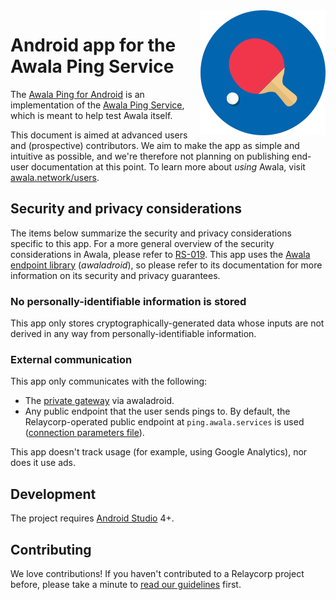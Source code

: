 <img src="./ping-logo.png" align="right"/>

# Android app for the Awala Ping Service

The [Awala Ping for Android](https://play.google.com/store/apps/details?id=tech.relaycorp.ping) is an implementation of the [Awala Ping Service](https://specs.awala.network/RS-014), which is meant to help test Awala itself.

This document is aimed at advanced users and (prospective) contributors. We aim to make the app as simple and intuitive as possible, and we're therefore not planning on publishing end-user documentation at this point. To learn more about _using_ Awala, visit [awala.network/users](https://awala.network/users).

## Security and privacy considerations

The items below summarize the security and privacy considerations specific to this app. For a more general overview of the security considerations in Awala, please refer to [RS-019](https://specs.awala.network/RS-019). This app uses the [Awala endpoint library](https://github.com/relaycorp/awala-endpoint-android) (_awaladroid_), so please refer to its documentation for more information on its security and privacy guarantees.

### No personally-identifiable information is stored

This app only stores cryptographically-generated data whose inputs are not derived in any way from personally-identifiable information.

### External communication

This app only communicates with the following:

- The [private gateway](https://play.google.com/store/apps/details?id=tech.relaycorp.gateway) via awaladroid.
- Any public endpoint that the user sends pings to. By default, the Relaycorp-operated public endpoint at `ping.awala.services` is used ([connection parameters file](https://pong-pohttp.awala.services/connection-params.der)).

This app doesn't track usage (for example, using Google Analytics), nor does it use ads.

## Development

The project requires [Android Studio](https://developer.android.com/studio/) 4+.

## Contributing

We love contributions! If you haven't contributed to a Relaycorp project before, please take a minute to [read our guidelines](https://github.com/relaycorp/.github/blob/master/CONTRIBUTING.md) first.
